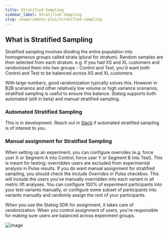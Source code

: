 ```yaml
---
title: Stratified Sampling
sidebar_label: Stratified Sampling
slug: /experiments-plus/stratified-sampling
---
```


## What is Stratified Sampling

Stratified sampling involves dividing the entire population into homogeneous groups called strata (plural for stratum). Random samples are then selected from each stratum. e.g. If you had  XS and XL customers and randomized them into two groups - Control and Test, you'd want both Control and Test to be balanced across XS and XL customers. 

With large numbers, good randomization typically solves this. However in B2B scenarios and other relatively low volume or high variance scenarios, stratified sampling is useful to ensure this balance. Statsig supports both automated (still in beta) and manual stratified sampling. 

### Automated Stratified Sampling
This is in development. Reach out in [Slack](https://statsig.com/slack) if automated stratified sampling is of interest to you. 

### Manual assignment for Stratified Sampling

When setting up an experiment, you can configure overrides (e.g. force user X or Segment A into Control, force user Y or Segment B into Test). This is  meant for testing; overridden users are excluded from experimental analysis in Pulse results. If you do want manual assignment for stratified sampling, you should check the _Include Overrides in Pulse_ checkbox. This will include the users you've manually overridden into each variant in all metric lift analyses. You can configure 100% of experiment participants into your test variants manually, or configure some subset of participants into variants manually and randomly assign the rest of your participants.

When you use the Statsig SDK for assignment, it takes care of randomization. When you control assignment of users, you're responsible for making sure users are balanced across experiment groups.   

![image](https://user-images.githubusercontent.com/31516123/230964234-8cc81f66-f4f8-4f37-b6df-6d36d0d7ab98.png)

